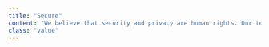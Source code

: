 ```yaml
---
title: "Secure"
content: "We believe that security and privacy are human rights. Our teams and the technology we build are rooted in these ideals."
class: "value"
---
```

